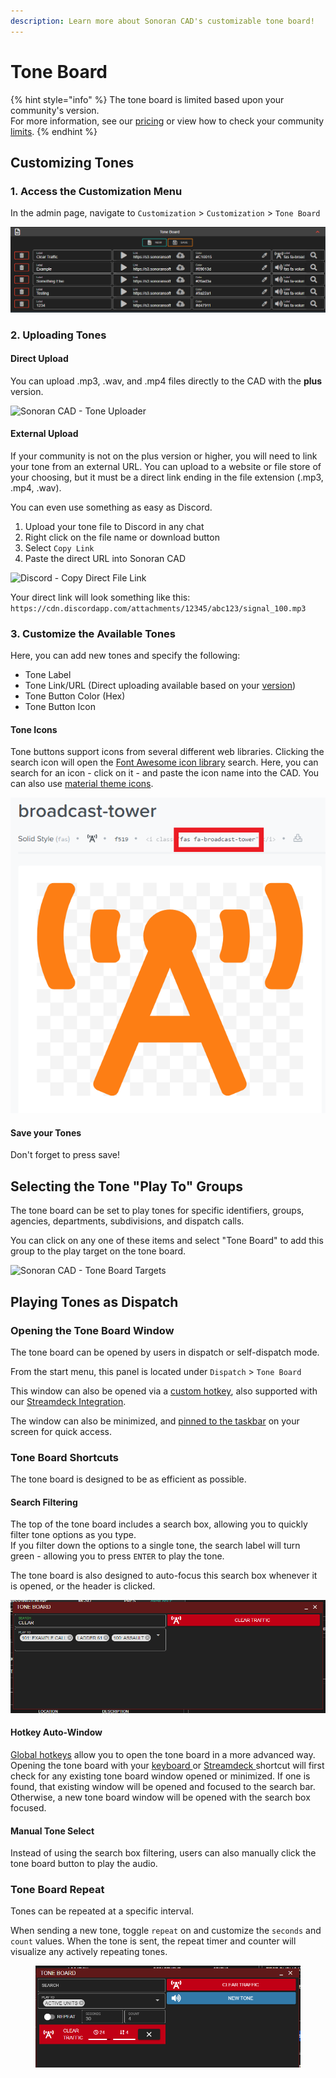 ```yaml
---
description: Learn more about Sonoran CAD's customizable tone board!
---
```


# Tone Board

{% hint style="info" %}
The tone board is limited based upon your community's version.\
For more information, see our [pricing](../../pricing/faq/) or view how to check your community [limits](../getting-started/view-your-limits.md).
{% endhint %}

## Customizing Tones

### 1. Access the Customization Menu

In the admin page, navigate to `Customization` > `Customization` > `Tone Board`

![Sonoran CAD - Tone Board Customization](<../../.gitbook/assets/image (82).png>)

### 2. Uploading Tones

#### Direct Upload

You can upload .mp3, .wav, and .mp4 files directly to the CAD with the **plus** version.

![Sonoran CAD - Tone Uploader](<../../.gitbook/assets/image (297) (1).png>)

#### External Upload

If your community is not on the plus version or higher, you will need to link your tone from an external URL. You can upload to a website or file store of your choosing, but it must be a direct link ending in the file extension (.mp3, .mp4, .wav).

You can even use something as easy as Discord.

1. Upload your tone file to Discord in any chat
2. Right click on the file name or download button
3. Select `Copy Link`
4. Paste the direct URL into Sonoran CAD

![Discord - Copy Direct File Link](../../.gitbook/assets/a0350734a9e02995f0a1a9e255e26e70.gif)

Your direct link will look something like this:\
`https://cdn.discordapp.com/attachments/12345/abc123/signal_100.mp3`

### 3. Customize the Available Tones

Here, you can add new tones and specify the following:

* Tone Label
* Tone Link/URL (Direct uploading available based on your [version](../../pricing/faq/))
* Tone Button Color (Hex)
* Tone Button Icon

#### Tone Icons

Tone buttons support icons from several different web libraries. Clicking the search icon will open the [Font Awesome icon library](https://fontawesome.com/v5.15/icons) search. Here, you can search for an icon - click on it - and paste the icon name into the CAD. You can also use [material theme icons](https://fonts.google.com/icons).

![Font Awesome - Example Icon Name](<../../.gitbook/assets/image (12).png>)

#### Save your Tones

Don't forget to press save!

## Selecting the Tone "Play To" Groups

The tone board can be set to play tones for specific identifiers, groups, agencies, departments, subdivisions, and dispatch calls.

You can click on any one of these items and select "Tone Board" to add this group to the play target on the tone board.

![Sonoran CAD - Tone Board Targets](../../.gitbook/assets/234d6952821e29dc788b4d10c92e5622.gif)

## Playing Tones as Dispatch

### Opening the Tone Board Window

The tone board can be opened by users in dispatch or self-dispatch mode.

From the start menu, this panel is located under `Dispatch` > `Tone Board`&#x20;

This window can also be opened via a [custom hotkey](../other-features/configurable-hotkeys.md), also supported with our [Streamdeck Integration](../../integration-plugins/stream-deck-integration.md).

The window can also be minimized, and [pinned to the taskbar](customizing-your-layout.md#7-tab-system) on your screen for quick access.

### Tone Board Shortcuts

The tone board is designed to be as efficient as possible.

#### Search Filtering

The top of the tone board includes a search box, allowing you to quickly filter tone options as you type.\
If you filter down the options to a single tone, the search label will turn green - allowing you to press `ENTER` to play the tone.

The tone board is also designed to auto-focus this search box whenever it is opened, or the header is clicked.

![Sonoran CAD - Tone Board](<../../.gitbook/assets/image (139).png>)

#### Hotkey Auto-Window

[Global hotkeys](../other-features/configurable-hotkeys.md) allow you to open the tone board in a more advanced way. Opening the tone board with your [keyboard ](../other-features/configurable-hotkeys.md)or [Streamdeck ](../../integration-plugins/stream-deck-integration.md)shortcut will first check for any existing tone board window opened or minimized. If one is found, that existing window will be opened and focused to the search bar. Otherwise, a new tone board window will be opened with the search box focused.

#### Manual Tone Select

Instead of using the search box filtering, users can also manually click the tone board button to play the audio.

### Tone Board Repeat

Tones can be repeated at a specific interval.

When sending a new tone, toggle `repeat` on and customize the `seconds` and `count` values. When the tone is sent, the repeat timer and counter will visualize any actively repeating tones.

<figure><img src="../../.gitbook/assets/image (4).png" alt=""><figcaption></figcaption></figure>

